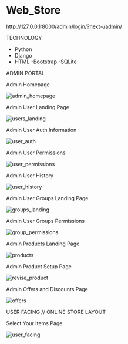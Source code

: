 # Web_Store
http://127.0.0.1:8000/admin/login/?next=/admin/

TECHNOLOGY
- Python
- Django
- HTML
-Bootstrap
-SQLite

ADMIN PORTAL

Admin Homepage

![admin_homepage](https://user-images.githubusercontent.com/66700598/194629741-33b6b788-7953-41ee-9be2-0397f922dce0.PNG)

Admin User Landing Page

![users_landing](https://user-images.githubusercontent.com/66700598/194630315-b1da7d71-189a-481a-8474-67125de64adb.PNG)

Admin User Auth Information

![user_auth](https://user-images.githubusercontent.com/66700598/194631270-ff3f0884-25da-49c3-8a70-7dbff630fa95.PNG)

Admin User Permissions

![user_permissions](https://user-images.githubusercontent.com/66700598/194631518-41dbc03e-e9f1-4a1f-962f-66f2ce4ea8a9.PNG)

Admin User History

![user_history](https://user-images.githubusercontent.com/66700598/194631872-130dd0ef-5061-4d8e-945c-1924b48ff5c5.PNG)

Admin User Groups Landing Page

![groups_landing](https://user-images.githubusercontent.com/66700598/194632091-a132da3d-71d0-4c8a-9461-d491f868b1f2.PNG)

Admin User Groups Permissions

![group_permissions](https://user-images.githubusercontent.com/66700598/194632290-f6b4ff8f-666a-48b8-a5b0-a147c773cd39.PNG)

Admin Products Landing Page

![products](https://user-images.githubusercontent.com/66700598/194632589-bdbd53a2-b0ad-467a-9cbd-5b40c6e62ad6.PNG)

Admin Product Setup Page

![revise_product](https://user-images.githubusercontent.com/66700598/194632733-aec125e5-f294-49c1-a55f-51f1029636bb.PNG)

Admin Offers and Discounts Page

![offers](https://user-images.githubusercontent.com/66700598/194633336-a85d0834-781b-4c17-b1ef-f601a2aad4a8.PNG)

USER FACING // ONLINE STORE LAYOUT

Select Your Items Page

![user_facing](https://user-images.githubusercontent.com/66700598/194634082-877d0ce9-7857-4ea4-9bbc-f4a2d9f61cab.PNG)
